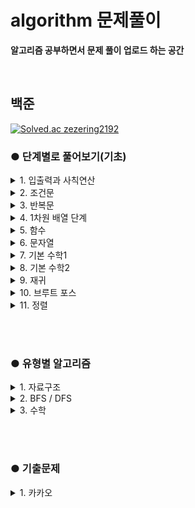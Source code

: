 # algorithm 문제풀이
__알고리즘 공부하면서 문제 풀이 업로드 하는 공간__   

<br>

## 백준
[![Solved.ac
zezering2192](http://mazassumnida.wtf/api/v2/generate_badge?boj=zezering2192)](https://solved.ac/zezering2192)


### ● 단계별로 풀어보기(기초)
<details>
<summary>1. 입출력과 사칙연산</summary>
<div markdown="1">

#### [2557](https://www.acmicpc.net/problem/2557) Hello World
#### [10171](https://www.acmicpc.net/problem/10171) 고양이
#### [10172](https://www.acmicpc.net/problem/10172) 개
#### [1000](https://www.acmicpc.net/problem/1000) A+B
#### [1001](https://www.acmicpc.net/problem/1001) A-B
#### [10998](https://www.acmicpc.net/problem/10998) AxB
#### [1008](https://www.acmicpc.net/problem/1008) A/B
#### [10869](https://www.acmicpc.net/problem/10869) 사칙연산
#### [10926](https://www.acmicpc.net/problem/10926) ??!
#### [10430](https://www.acmicpc.net/problem/10430) 나머지
#### [2588](https://www.acmicpc.net/problem/2588) 곱셈
  
</div>
</details>

<details>
<summary>2. 조건문</summary>
<div markdown="1">

#### [1330](https://www.acmicpc.net/problem/1330) 두 수 비교하기
#### [9498](https://www.acmicpc.net/problem/9498) 시험 성적
#### [2753](https://www.acmicpc.net/problem/2753) 윤년
#### [14681](https://www.acmicpc.net/problem/14681) 사분면 고르기
#### [2884](https://www.acmicpc.net/problem/2884) 알람 시계
#### [2525](https://www.acmicpc.net/problem/2525) 오븐 시계
#### [2480](https://www.acmicpc.net/problem/2480) 주사위 세개
  
</div>
</details>


<details>
<summary>3. 반복문</summary>
<div markdown="1">

#### [2739](https://www.acmicpc.net/problem/2739) 구구단
#### [10950](https://www.acmicpc.net/problem/10950) A+B -3
#### [8393](https://www.acmicpc.net/problem/8393) 합
#### [15552](https://www.acmicpc.net/problem/15552) 빠른 A+B
#### [2741](https://www.acmicpc.net/problem/2741) N 찍기
#### [2742](https://www.acmicpc.net/problem/2742) 기찍 N
#### [11021](https://www.acmicpc.net/problem/11021) A+B -7
#### [11022](https://www.acmicpc.net/problem/11022) A+B -8
#### [2438](https://www.acmicpc.net/problem/2438) 별 찍기 - 1
#### [2439](https://www.acmicpc.net/problem/2439) 별 찍기 - 2
#### [10871](https://www.acmicpc.net/problem/10871) X보다 작은 수
#### [10952](https://www.acmicpc.net/problem/10952) A+B -5
#### [10951](https://www.acmicpc.net/problem/10951) A+B -4  
#### [1110](https://www.acmicpc.net/problem/1110) 더하기사이클 
  
  
</div>
</details>

<details>
<summary>4. 1차원 배열 단계</summary>
<div markdown="1">

#### [10818](https://www.acmicpc.net/problem/10818) 최소, 최대
#### [2562](https://www.acmicpc.net/problem/2562) 최댓값
#### [2577](https://www.acmicpc.net/problem/2577) 숫자의 개수
#### [3052](https://www.acmicpc.net/problem/3052) 나머지
#### [1546](https://www.acmicpc.net/problem/1546) 평균
#### [8958](https://www.acmicpc.net/problem/8958) OX퀴즈
#### [4344](https://www.acmicpc.net/problem/4344) 평균은 넘겠지
  
</div>
</details>


<details>
<summary>5. 함수</summary>
<div markdown="1">

#### [4673](https://www.acmicpc.net/problem/4673) 셀프 넘버 (다시 풀어보기 22.04.17)
#### [1065](https://www.acmicpc.net/problem/1065) 한수 (다시 풀어보기 22.04.17)
  
</div>
</details>


<details>
<summary>6. 문자열</summary>
<div markdown="1">

#### [11654](https://www.acmicpc.net/problem/11654) 아스키 코드
#### [11720](https://www.acmicpc.net/problem/11720) 숫자의 합
#### [10809](https://www.acmicpc.net/problem/10809) 알파벳 찾기
#### [2675](https://www.acmicpc.net/problem/2675) 문자열 반복
#### [1157](https://www.acmicpc.net/problem/1157) 단어 공부
#### [1152](https://www.acmicpc.net/problem/1152) 단어의 개수
#### [2908](https://www.acmicpc.net/problem/2908) 상수
#### [5622](https://www.acmicpc.net/problem/5622) 다이얼
#### [2941](https://www.acmicpc.net/problem/2941) 크로아티아 알파벳
#### [1316](https://www.acmicpc.net/problem/1316) 그룹 단어 체커
  
</div>
</details>



<details>
<summary>7. 기본 수학1</summary>
<div markdown="1">

#### [1712](https://www.acmicpc.net/problem/1712) 손익분기점
#### [2292](https://www.acmicpc.net/problem/2292) 벌집
#### [1193](https://www.acmicpc.net/problem/1193) 분수찾기 (다시 풀어보기 22.04.18) 
#### [2869](https://www.acmicpc.net/problem/2869) 달팽이는 올라가고 싶다 (다시 풀어보기 22.04.18) 
#### [10250](https://www.acmicpc.net/problem/10250) ACM 호텔
#### [2775](https://www.acmicpc.net/problem/2775) 부녀회장이 될테야 (다시 풀어보기 22.04.18)
#### [2839](https://www.acmicpc.net/problem/2839) 설탕 배달 (다시 풀어보기 22.04.18)
#### [10757](https://www.acmicpc.net/problem/10757) 큰 수 A+B
  
</div>
</details>



<details>
<summary>8. 기본 수학2</summary>
<div markdown="1">

#### [1978](https://www.acmicpc.net/problem/1978) 소수 찾기
#### [2581](https://www.acmicpc.net/problem/2581) 소수
#### [11653](https://www.acmicpc.net/problem/11653) 소인수분해 
#### [1929](https://www.acmicpc.net/problem/1929) 소수 구하기
#### [4948](https://www.acmicpc.net/problem/4948) 베르트랑 공준 (다시 풀어보기 22.04.19)
#### [9020](https://www.acmicpc.net/problem/9020) 골드바흐의 추측 (다시 풀어보기 22.04.19)
#### [1085](https://www.acmicpc.net/problem/1085) 직사각형에서 탈출
#### [3009](https://www.acmicpc.net/problem/3009) 네 번째 점
#### [4153](https://www.acmicpc.net/problem/4153) 직각삼각형
#### [3053](https://www.acmicpc.net/problem/3053) 택시 기하학 (다시 풀어보기 22.04.19)
#### [1002](https://www.acmicpc.net/problem/1002) 터렛 (다시 풀어보기 22.04.19)
  
</div>
</details>


<details>
<summary>9. 재귀</summary>
<div markdown="1">

#### [10872](https://www.acmicpc.net/problem/10872) 팩토리얼 (다시 풀어보기 22.04.19)
#### [10870](https://www.acmicpc.net/problem/10870) 피보나치 수 5
#### [2447](https://www.acmicpc.net/problem/2447) 별 찍기 - 10 
#### [11729](https://www.acmicpc.net/problem/11729) 하노이 탑 이동 순서 (다시 풀어보기 22.04.19)
  
</div>
</details>

<details>
<summary>10. 브루트 포스</summary>
<div markdown="1">

#### [2798](https://www.acmicpc.net/problem/2798) 블랙잭
#### [2231](https://www.acmicpc.net/problem/2231) 분해합 (다시 풀어보기 22.04.20)
#### [7568](https://www.acmicpc.net/problem/7568) 덩치
#### [1018](https://www.acmicpc.net/problem/1018) 체스판 다시 칠하기 (다시 풀어보기 22.04.20)
#### [1436](https://www.acmicpc.net/problem/1436) 영화감독 숌 (다시 풀어보기 22.04.20)
  
</div>
</details>

<details>
<summary>11. 정렬</summary>
<div markdown="1">

#### [2750](https://www.acmicpc.net/problem/2750) 수 정렬하기
#### [10989](https://www.acmicpc.net/problem/10989) 수 정렬하기 3
#### [2108](https://www.acmicpc.net/problem/2108) 통계학 (다시 풀어보기 22.04.20)
#### [1427](https://www.acmicpc.net/problem/1427) 소트인사이드
#### [11650](https://www.acmicpc.net/problem/11650) 좌표 정렬하기
#### [11651](https://www.acmicpc.net/problem/11651) 좌표 정렬하기 2
#### [1181](https://www.acmicpc.net/problem/1181) 단어 정렬
#### [10814](https://www.acmicpc.net/problem/10814) 나이순 정렬
#### [18870](https://www.acmicpc.net/problem/18870) 좌표 압축 (다시 풀어보기 22.04.20)
  
</div>
</details>


<br><br>
### ● 유형별 알고리즘
<details>
<summary>1. 자료구조 </summary>
<div markdown="1">

#### [2557](https://www.acmicpc.net/problem/2557) Hello World

</div>
</details>

<details>
<summary>2. BFS / DFS </summary>
<div markdown="1">

#### [2557](https://www.acmicpc.net/problem/2557) Hello World

</div>
</details>

<details>
<summary>3. 수학 </summary>
<div markdown="1">

#### [2557](https://www.acmicpc.net/problem/2557) Hello World

</div>
</details>



<br><br>
### ● 기출문제
<details>
<summary>1. 카카오 </summary>
<div markdown="1">

  
  - 2022 KAKAO 블라인드 채용
    #### [신고 결과 받기](https://programmers.co.kr/learn/courses/30/lessons/92334)
    #### [k진수에서 소수 개수 구하기](https://programmers.co.kr/learn/courses/30/lessons/92335)

  - 2021 KAKAO 블라인드 채용
    #### [신규 아이디 추천](https://programmers.co.kr/learn/courses/30/lessons/72410)

</div>
</details>


